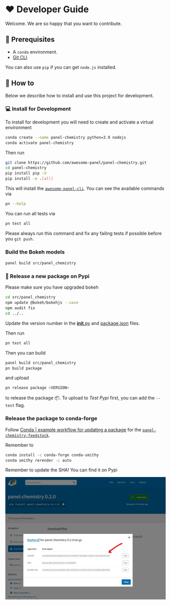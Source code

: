 # ❤️ Developer Guide

Welcome. We are so happy that you want to contribute.

## 🧳 Prerequisites

- A `conda` environment.
- [Git CLI](https://git-scm.com/book/en/v2/Getting-Started-Installing-Git).

You can also use `pip` if you can get `node.js` installed.

## 📙 How to

Below we describe how to install and use this project for development.

### 💻 Install for Development

To install for development you will need to create and activate a virtual environment

```bash
conda create --name panel-chemistry python=3.9 nodejs
conda activate panel-chemistry
```

Then run

```bash
git clone https://github.com/awesome-panel/panel-chemistry.git
cd panel-chemistry
pip install pip -U
pip install -e .[all]
```

This will install the
[`awesome-panel-cli`](https://github.com/awesome-panel/awesome-panel-cli). You can see the available commands via

```bash
pn --help
```

You can run all tests via

```bash
pn test all
```

Please always run this command and fix any failing tests if possible before you `git push`.

### Build the Bokeh models

```bash
panel build src/panel_chemistry
```

### 🚢 Release a new package on Pypi

Please make sure you have upgraded bokeh

```bash
cd src/panel_chemistry
npm update @bokeh/bokehjs --save
npm audit fix
cd ../..
```

Update the version number in the [__init__.py](src/panel_chemistry/__init__.py) and
[package.json](src/panel_chemistry/package.json) files.

Then run

```bash
pn test all
```

Then you can build

```bash
panel build src/panel_chemistry
pn build package
```

and upload

```bash
pn release package <VERSION>
```

to release the package 📦. To upload to *Test Pypi* first, you can add the `--test` flag.

### Release the package to conda-forge

Follow [Conda | example workflow for updating a package](https://conda-forge.org/docs/maintainer/updating_pkgs.html#example-workflow-for-updating-a-package) for the [`panel-chemistry-feedstock`](https://github.com/conda-forge/panel-chemistry-feedstock).

Remember to

```bash
conda install -c conda-forge conda-smithy
conda smithy rerender -c auto
```

Remember to update the SHA! You can find it on Pypi

![Pypi SHA](assets/conda-forge-sha.png)
